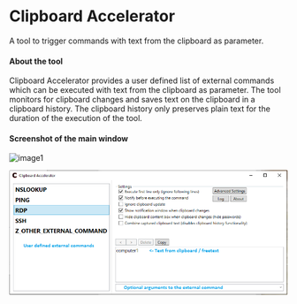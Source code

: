 # Clipboard Accelerator
A tool to trigger commands with text from the clipboard as parameter.

#### About the tool ####
Clipboard Accelerator provides a user defined list of external commands which can be executed with text from the clipboard as parameter.
The tool monitors for clipboard changes and saves text on the clipboard in a clipboard history. The clipboard history only preserves plain text for the duration of the execution of the tool.

#### Screenshot of the main window ####
![image1](https://raw.githubusercontent.com/clepaul/ClipboardAccelerator/master/docs/ClipboardAccelerator_MainWindow.png)

![image2](/docs/ClipboardAccelerator_MainWindow.png)
